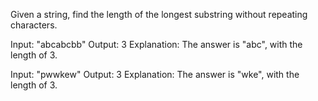 Given a string, find the length of the longest substring without repeating characters.

Input: "abcabcbb"
Output: 3 
Explanation: The answer is "abc", with the length of 3. 

Input: "pwwkew"
Output: 3
Explanation: The answer is "wke", with the length of 3. 